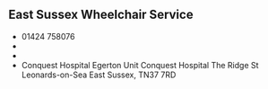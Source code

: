 
## East Sussex Wheelchair Service

- <i class="fa fa-phone"></i> 01424 758076
- <i class="fa fa-envelope"></i> <a href="mailto:"></a>
- <i class="fa fa-home"></i> []()
- <i class="fa fa-building"></i> Conquest Hospital Egerton Unit Conquest Hospital The Ridge St Leonards-on-Sea East Sussex, TN37 7RD
